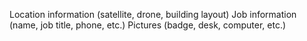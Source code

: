 Location information (satellite, drone, building layout)
Job information (name, job title, phone, etc.)
Pictures (badge, desk, computer, etc.)